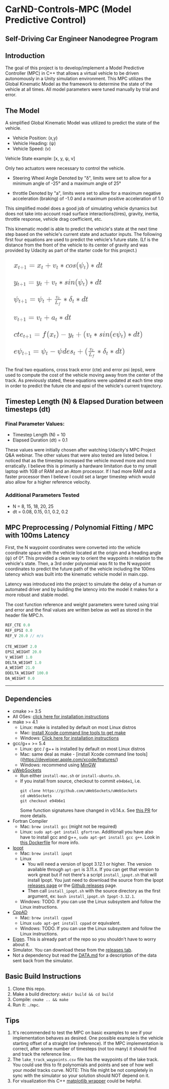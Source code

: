 # CarND-Controls-MPC (Model Predictive Control)
Self-Driving Car Engineer Nanodegree Program
---

## Introduction

The goal of this project is to develop/implement a Model Predictive Controller (MPC) in C++ that allows a virtual vehicle to be driven autonomously in a Unity simulation environment. This MPC utilizes the Global Kinematic Model as the framework to determine the state of the vehicle at all times. All model parameters were tuned manually by trial and error.

## The Model

A simplified Global Kinematic Model was utilized to predict the state of the vehicle.

* Vehicle Position: (x,y)
* Vehicle Heading: (ψ)
* Vehicle Speed: (v)

Vehicle State example: [x, y, ψ, v]

Only two actuators were necessary to control the vehicle.

* Steering Wheel Angle
Denoted by "δ", limits were set to allow for a minimum angle of -25° and a maximum angle of 25°

* throttle
Denoted by "a", limits were set to allow for a maximum negative acceleration (braking) of -1.0
and a maximum positive acceleration of 1.0

This simplified model does a good job of simulating vehicle dynamics but does not take into account road surface interactions(tires), gravity, inertia, throttle response, vehicle drag coefficient, etc.

This kinematic model is able to predict the vehicle's state at the next time step based on the vehicle's current state and actuator inputs. The following first four equations are used to predict the vehicle's future state. (Lf is the distance from the front of the vehicle to its center of gravity and was provided by Udacity as part of the starter code for this project.)

![Kinematic Model Equations](MPC_equations.png)

The final two equations, cross track error (cte) and error psi (epsi), were used to compute the cost of the vehicle moving away from the center of the track. As previously stated, these equations were updated at each time step in order to predict the future cte and epsi of the vehicle's current trajectory.   

## Timestep Length (N) & Elapsed Duration between timesteps (dt)

### Final Parameter Values:
* Timestep Length (N) = 10
* Elapsed Duration (dt) = 0.1

These values were initially chosen after watching Udacity's MPC Project Q&A webinar. The other values that were also tested are listed below. I noticed that as the timestep increased the vehicle moved more and more erratically. I believe this is primarily a hardware limitation due to my small laptop with 1GB of RAM and an Atom processor. If I had more RAM and a faster processor then I believe I could set a larger timestep which would also allow for a higher reference velocity.  

### Additional Parameters Tested
* N = 8, 15, 18, 20, 25
* dt = 0.08, 0.15, 0.1, 0.2, 0.2

##  MPC Preprocessing / Polynomial Fitting / MPC with 100ms Latency

First, the N waypoint coordinates were converted into the vehicle coordinate space with the vehicle located at the origin and a heading angle (ψ) of 0°. This provided a clean way to orient the waypoints in relation to the vehicle's state. Then, a 3rd order polynomial was fit to the N waypoint coordinates to predict the future path of the vehicle including the 100ms latency which was built into the kinematic vehicle model in main.cpp.

Latency was introduced into the project to simulate the delay of a human or automated driver and by building the latency into the model it makes for a more robust and stable model.  

The cost function reference and weight parameters were tuned using trial and error and the final values are written below as well as stored in the header file MPC.h.

```cpp
REF_CTE 0.0
REF_EPSI 0.0
REF_V 20.0 // m/s

CTE_WEIGHT 2.0
EPSI_WEIGHT 20.0
V_WEIGHT 1.0
DELTA_WEIGHT 1.0
A_WEIGHT 21.0
DDELTA_WEIGHT 100.0
DA_WEIGHT 0.0
```
---
## Dependencies

* cmake >= 3.5
 * All OSes: [click here for installation instructions](https://cmake.org/install/)
* make >= 4.1
  * Linux: make is installed by default on most Linux distros
  * Mac: [install Xcode command line tools to get make](https://developer.apple.com/xcode/features/)
  * Windows: [Click here for installation instructions](http://gnuwin32.sourceforge.net/packages/make.htm)
* gcc/g++ >= 5.4
  * Linux: gcc / g++ is installed by default on most Linux distros
  * Mac: same deal as make - [install Xcode command line tools]((https://developer.apple.com/xcode/features/)
  * Windows: recommend using [MinGW](http://www.mingw.org/)
* [uWebSockets](https://github.com/uWebSockets/uWebSockets)
  * Run either `install-mac.sh` or `install-ubuntu.sh`.
  * If you install from source, checkout to commit `e94b6e1`, i.e.
    ```
    git clone https://github.com/uWebSockets/uWebSockets
    cd uWebSockets
    git checkout e94b6e1
    ```
    Some function signatures have changed in v0.14.x. See [this PR](https://github.com/udacity/CarND-MPC-Project/pull/3) for more details.
* Fortran Compiler
  * Mac: `brew install gcc` (might not be required)
  * Linux: `sudo apt-get install gfortran`. Additionall you have also have to install gcc and g++, `sudo apt-get install gcc g++`. Look in [this Dockerfile](https://github.com/udacity/CarND-MPC-Quizzes/blob/master/Dockerfile) for more info.
* [Ipopt](https://projects.coin-or.org/Ipopt)
  * Mac: `brew install ipopt`
  * Linux
    * You will need a version of Ipopt 3.12.1 or higher. The version available through `apt-get` is 3.11.x. If you can get that version to work great but if not there's a script `install_ipopt.sh` that will install Ipopt. You just need to download the source from the Ipopt [releases page](https://www.coin-or.org/download/source/Ipopt/) or the [Github releases](https://github.com/coin-or/Ipopt/releases) page.
    * Then call `install_ipopt.sh` with the source directory as the first argument, ex: `bash install_ipopt.sh Ipopt-3.12.1`.
  * Windows: TODO. If you can use the Linux subsystem and follow the Linux instructions.
* [CppAD](https://www.coin-or.org/CppAD/)
  * Mac: `brew install cppad`
  * Linux `sudo apt-get install cppad` or equivalent.
  * Windows: TODO. If you can use the Linux subsystem and follow the Linux instructions.
* [Eigen](http://eigen.tuxfamily.org/index.php?title=Main_Page). This is already part of the repo so you shouldn't have to worry about it.
* Simulator. You can download these from the [releases tab](https://github.com/udacity/self-driving-car-sim/releases).
* Not a dependency but read the [DATA.md](./DATA.md) for a description of the data sent back from the simulator.


## Basic Build Instructions


1. Clone this repo.
2. Make a build directory: `mkdir build && cd build`
3. Compile: `cmake .. && make`
4. Run it: `./mpc`.

## Tips

1. It's recommended to test the MPC on basic examples to see if your implementation behaves as desired. One possible example
is the vehicle starting offset of a straight line (reference). If the MPC implementation is correct, after some number of timesteps
(not too many) it should find and track the reference line.
2. The `lake_track_waypoints.csv` file has the waypoints of the lake track. You could use this to fit polynomials and points and see of how well your model tracks curve. NOTE: This file might be not completely in sync with the simulator so your solution should NOT depend on it.
3. For visualization this C++ [matplotlib wrapper](https://github.com/lava/matplotlib-cpp) could be helpful.
